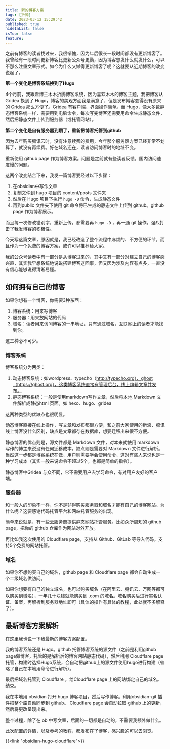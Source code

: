 ```yaml
---
title: 新的博客方案
tags: [折腾]
date: 2023-03-12 15:29:42
published: true
hideInList: false
isTop: false
feature: 
---
```


之前有博客的读者找过来，我很惭愧，因为年后很长一段时间都没有更新博客了。我曾经有一段时间更新博客比更新公众号更勤，因为博客想发什么就发什么，可以不那么注重文章形式。如今为什么又懒得更新博客了呢？这就要从近期博客的改变说起了。

<!--more-->

**第一个变化是博客系统换到了Hugo**

4个月前，我跟着博主木木折腾博客系统，因为喜欢木木的博客主题，我把博客从 Gridea 换到了 Hugo，博客的美观方面我是满意了，但是发布博客变得没有原来的 Gridea 那么方便了。Gridea 有客户端，界面操作简单。而 Hugo，像大多数静态博客系统一样，需要用到电脑命令，每次写完博客还需要用命令生成静态文件，然后把静态文件上传到服务器（或托管网站）。

**第二个变化是自有服务器到期了，重新把博客托管到github**

因为去年购买腾讯云时，没有注意续费的费用，今年那个服务器方案已经非常不划算了，就没有再续费。好在域名还在，读者访问博客时的地址不变。

重新使用 github page 作为博客方案。问题是之前就有些读者反馈，国内访问速度慢的问题。

这两个改变结合下来，我发一篇博客要经过以下步骤：
1. 在obsidian中写作文章
2. 复制文件到 hugo 项目的 content/posts 文件夹
3. 然后在 Hugo 项目下执行 `hugo -D` 命令，生成静态文件
4. 再到public 文件夹下使用 git 命令将已生成的静态文件上传到 github。github page 作为博客展示。

而且每一次修改错别字，重新上传，都需要再 `hugo -D` ，再一通 git 操作。强烈打击了我发博客的积极性。

今天写这篇文章，原因就是，我已经改造了整个流程中麻烦的、不方便的环节，而且作为一个免费的博客方案，或许可以推荐给大家。

我的公众号读者中有一部分是从博客过来的，其中又有一部分对建立自己的博客感兴趣，其实我早想系统地说说搭建博客这回事，但又因为涉及内容有点多，一直没有信心能够说得清晰易懂。

## 如何拥有自己的博客

如果你想有一个博客，你需要3种东西：
1. 博客系统：用来写博客
2. 服务器：用来放网站的代码
3. 域名：读者用来访问博客的一串地址，只有通过域名，互联网上的读者才能找到你。

这三种必不可少。

### 博客系统

博客系统分为两类：
1. 动态博客系统：如wordpress、typecho（http://typecho.org）、ghost（https://ghost.org），这类博客系统直接有管理后台，线上编辑文章并发布。
2. 静态博客系统：一般是使用markdown写作文章，然后将本地 Markdown 文件解析成静态html 页面。如 hexo、hugo、gridea

这两种类型的优缺点也很明显。

动态博客直接在线上操作，写文章和发布都很方便，和之前大家使用的新浪、腾讯线上博客没什么区别，缺点是文章都存在数据库，想要迁移出来很不方便。

静态博客的优点则是，源文件都是 Markdown 文件，对本来就使用 markdown 写作的博主来说没有任何迁移成本。缺点则是需要对 Markdown 文件进行解析。当然这一步都是博客系统在做，用户则需要学会使用命令，这对有些人来说也是一种学习成本（其实一般来说命令不超过5个，也都是简单的指令）。

静态博客中Gridea 与众不同，它不需要用户去学习命令，有对用户友好的客户端。

### 服务器

和一般人的印象不一样，你不是非得购买服务器和域名才能有自己的博客网站。为什么呢？这要感谢代码托管平台和网站托管服务的出现。

简单来说就是，有一些云服务商提供静态网站托管服务。比如众所周知的 github page，把你的 github 仓库作为网站对外开放。

再比如我这次使用的 Cloudflare page，支持从 Github、GitLab 等导入代码。支持5个免费的网站托管。

### 域名

如果你不想购买自己的域名，github page 和 Cloudflare page 都会自动生成一个二级域名供访问。

如果你想要有自己的独立域名，也可以购买域名（在阿里云、腾讯云、万网等都可以购买到域名），一年几十块钱就能购买到 .com 的域名。域名购买后进行实名认证、备案，再解析到服务器地址即可（具体的操作有具体的教程，此处就不多解释了）。

## 最新博客方案解析

在这里我也说一下我最新的博客方案配置。

我的博客系统还是 Hugo。github 托管博客系统的源文件（之前是利用github page做博客，托管的是解析后的博客网站静态代码），然后利用 Cloudflare page 托管，构建时选择Hugo系统，会自动把github上的源文件使用hugo进行构建（省略了自己在本地用命令进行解析）。

最后把域名托管到 Cloudflare ，给Cloudflare page 上的网站绑定自己的域名。结束。

我在本地用 obsidian 打开 hugo 博客项目，然后写作博客。利用obsidian-git 插件把整个库自动同步到 github。 Cloudflare page 会自动拉取 github 上的更新，然后将更改呈现出来。

整个过程，除了在 ob 中写文章，后面的一切都是自动的，不需要我额外做什么。

此次配置的详情，以及参考的教程，都发布在了博客，感兴趣的可以去浏览。


{{<link "obsidian-hugo-cloudflare">}}
